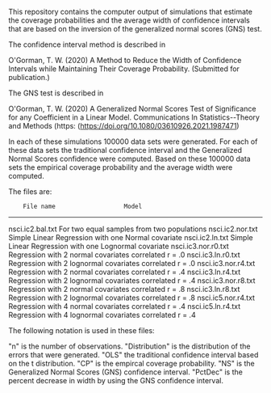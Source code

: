 
This repository contains the computer output of simulations that estimate 
the coverage probabilities and the average width of confidence intervals 
that are based on the inversion of the generalized normal scores (GNS) test. 

The confidence interval method is described in

O'Gorman, T. W. (2020) A Method to Reduce the Width of Confidence Intervals while Maintaining 
Their Coverage Probability. (Submitted for publication.)

The GNS test is described in

O'Gorman, T. W. (2020) A Generalized Normal Scores Test of Significance
for any Coefficient in a Linear Model. Communications In Statistics--Theory
and Methods (https: (https://doi.org/10.1080/03610926.2021.1987471)

In each of these simulations 100000 data sets were generated. For each of these 
data sets the traditional confidence interval and the Generalized Normal 
Scores confidence were computed. Based on these 100000 data sets the 
empirical coverage probability and the average width were computed.

The files are:

        File name                   Model
______________________________________________________________________________

nsci.ic2.bal.txt      For two equal samples from two populations
nsci.ic2.nor.txt      Simple Linear Regression with one Normal covariate 
nsci.ic2.ln.txt       Simple Linear Regression with one Lognormal covariate
nsci.ic3.nor.r0.txt   Regression with 2 normal covariates correlated r = .0
nsci.ic3.ln.r0.txt    Regression with 2 lognormal covariates correlated r = .0
nsci.ic3.nor.r4.txt   Regression with 2 normal covariates correlated r = .4 
nsci.ic3.ln.r4.txt    Regression with 2 lognormal covariates correlated r = .4 
nsci.ic3.nor.r8.txt   Regression with 2 normal covariates correlated r = .8 
nsci.ic3.ln.r8.txt    Regression with 2 lognormal covariates correlated r = .8 
nsci.ic5.nor.r4.txt   Regression with 4 normal covariates correlated r = .4 
nsci.ic5.ln.r4.txt    Regression with 4 lognormal covariates correlated r = .4 




The following notation is used in these files:

"n" is the number of observations.
"Distribution" is the distribution of the errors that were generated.
"OLS" the traditional confidence interval based on the t distribution. 
"CP" is the empircal coverage probability.
"NS" is the Generalized Normal Scores (GNS) confidence interval. 
"PctDec" is the percent decrease in width by using the GNS confidence interval.


